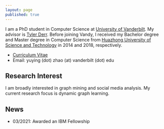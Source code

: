 ```yaml
---
layout: page
published: true
---
```


I am a PhD student in Computer Science at [University of Vanderbilt](https://www.vanderbilt.edu/). My advisor is [Tyler Derr](https://tylersnetwork.github.io/). 
Before joining Vandy, I received my Bachelor degree and Master degree in Computer Science from [Huazhong University of Science and Technology](https://www.hust.edu.cn/) in 2014 and 2018, respectively.

- [Curriculum Vitae](https://marbooooo.github.io/CV.pdf)
- Email: yuying (dot) zhao (at) vanderbilt (dot) edu

## **Research Interest**
I am broadly interested in graph mining and social media analysis. My current research focus is dynamic graph learning.

## **News**
- 03/2021: Awarded an IBM Fellowship

